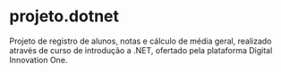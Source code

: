 # projeto.dotnet
Projeto de registro de alunos, notas e cálculo de média geral, realizado através de curso de introdução a .NET, ofertado pela plataforma Digital Innovation One. 
